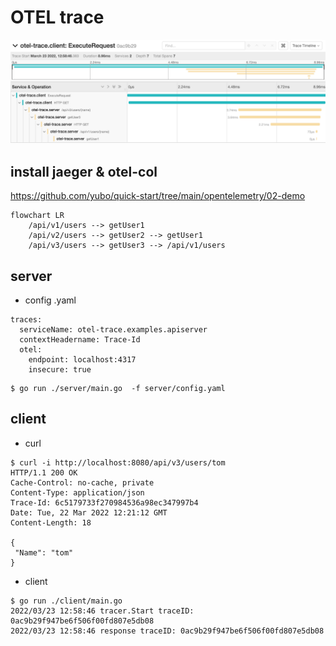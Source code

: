 # OTEL trace

![](./jaeger-snapshot.jpeg)

## install jaeger & otel-col

https://github.com/yubo/quick-start/tree/main/opentelemetry/02-demo

```
flowchart LR
    /api/v1/users --> getUser1
    /api/v2/users --> getUser2 --> getUser1
    /api/v3/users --> getUser3 --> /api/v1/users
```

## server
- config .yaml
```
traces:
  serviceName: otel-trace.examples.apiserver
  contextHeadername: Trace-Id
  otel:
    endpoint: localhost:4317
    insecure: true
```

```
$ go run ./server/main.go  -f server/config.yaml
```

## client

- curl
```
$ curl -i http://localhost:8080/api/v3/users/tom
HTTP/1.1 200 OK
Cache-Control: no-cache, private
Content-Type: application/json
Trace-Id: 6c5179733f270984536a98ec347997b4
Date: Tue, 22 Mar 2022 12:21:12 GMT
Content-Length: 18

{
 "Name": "tom"
}
```

- client
```
$ go run ./client/main.go
2022/03/23 12:58:46 tracer.Start traceID: 0ac9b29f947be6f506f00fd807e5db08
2022/03/23 12:58:46 response traceID: 0ac9b29f947be6f506f00fd807e5db08
```
